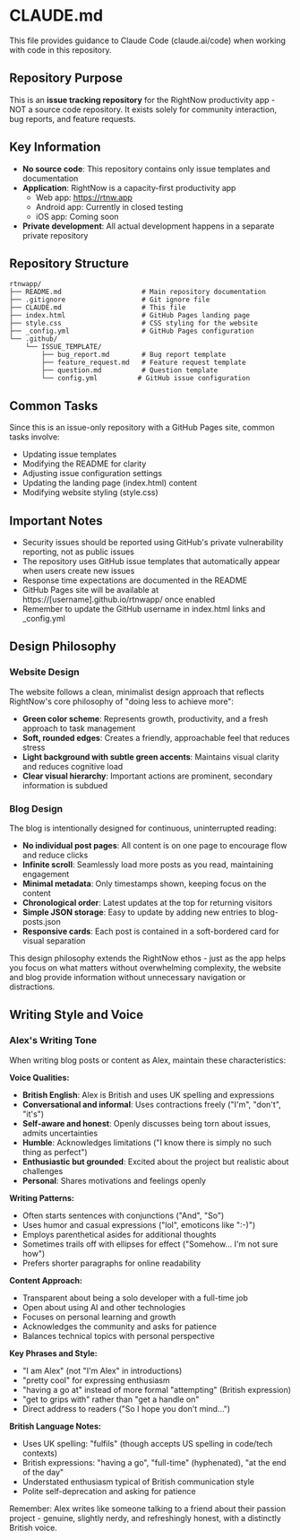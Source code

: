 # CLAUDE.md

This file provides guidance to Claude Code (claude.ai/code) when working with code in this repository.

## Repository Purpose

This is an **issue tracking repository** for the RightNow productivity app - NOT a source code repository. It exists solely for community interaction, bug reports, and feature requests.

## Key Information

- **No source code**: This repository contains only issue templates and documentation
- **Application**: RightNow is a capacity-first productivity app
  - Web app: https://rtnw.app
  - Android app: Currently in closed testing
  - iOS app: Coming soon
- **Private development**: All actual development happens in a separate private repository

## Repository Structure

```
rtnwapp/
├── README.md                    # Main repository documentation
├── .gitignore                   # Git ignore file
├── CLAUDE.md                    # This file
├── index.html                   # GitHub Pages landing page
├── style.css                    # CSS styling for the website
├── _config.yml                  # GitHub Pages configuration
└── .github/
    └── ISSUE_TEMPLATE/
        ├── bug_report.md        # Bug report template
        ├── feature_request.md   # Feature request template
        ├── question.md          # Question template
        └── config.yml          # GitHub issue configuration
```

## Common Tasks

Since this is an issue-only repository with a GitHub Pages site, common tasks involve:
- Updating issue templates
- Modifying the README for clarity
- Adjusting issue configuration settings
- Updating the landing page (index.html) content
- Modifying website styling (style.css)

## Important Notes

- Security issues should be reported using GitHub's private vulnerability reporting, not as public issues
- The repository uses GitHub issue templates that automatically appear when users create new issues
- Response time expectations are documented in the README
- GitHub Pages site will be available at https://[username].github.io/rtnwapp/ once enabled
- Remember to update the GitHub username in index.html links and _config.yml

## Design Philosophy

### Website Design
The website follows a clean, minimalist design approach that reflects RightNow's core philosophy of "doing less to achieve more":
- **Green color scheme**: Represents growth, productivity, and a fresh approach to task management
- **Soft, rounded edges**: Creates a friendly, approachable feel that reduces stress
- **Light background with subtle green accents**: Maintains visual clarity and reduces cognitive load
- **Clear visual hierarchy**: Important actions are prominent, secondary information is subdued

### Blog Design
The blog is intentionally designed for continuous, uninterrupted reading:
- **No individual post pages**: All content is on one page to encourage flow and reduce clicks
- **Infinite scroll**: Seamlessly load more posts as you read, maintaining engagement
- **Minimal metadata**: Only timestamps shown, keeping focus on the content
- **Chronological order**: Latest updates at the top for returning visitors
- **Simple JSON storage**: Easy to update by adding new entries to blog-posts.json
- **Responsive cards**: Each post is contained in a soft-bordered card for visual separation

This design philosophy extends the RightNow ethos - just as the app helps you focus on what matters without overwhelming complexity, the website and blog provide information without unnecessary navigation or distractions.

## Writing Style and Voice

### Alex's Writing Tone
When writing blog posts or content as Alex, maintain these characteristics:

**Voice Qualities:**
- **British English**: Alex is British and uses UK spelling and expressions
- **Conversational and informal**: Uses contractions freely ("I'm", "don't", "it's")
- **Self-aware and honest**: Openly discusses being torn about issues, admits uncertainties
- **Humble**: Acknowledges limitations ("I know there is simply no such thing as perfect")
- **Enthusiastic but grounded**: Excited about the project but realistic about challenges
- **Personal**: Shares motivations and feelings openly

**Writing Patterns:**
- Often starts sentences with conjunctions ("And", "So")
- Uses humor and casual expressions ("lol", emoticons like ":-)")
- Employs parenthetical asides for additional thoughts
- Sometimes trails off with ellipses for effect ("Somehow... I'm not sure how")
- Prefers shorter paragraphs for online readability

**Content Approach:**
- Transparent about being a solo developer with a full-time job
- Open about using AI and other technologies
- Focuses on personal learning and growth
- Acknowledges the community and asks for patience
- Balances technical topics with personal perspective

**Key Phrases and Style:**
- "I am Alex" (not "I'm Alex" in introductions)
- "pretty cool" for expressing enthusiasm
- "having a go at" instead of more formal "attempting" (British expression)
- "get to grips with" rather than "get a handle on"
- Direct address to readers ("So I hope you don't mind...")

**British Language Notes:**
- Uses UK spelling: "fulfils" (though accepts US spelling in code/tech contexts)
- British expressions: "having a go", "full-time" (hyphenated), "at the end of the day"
- Understated enthusiasm typical of British communication style
- Polite self-deprecation and asking for patience

Remember: Alex writes like someone talking to a friend about their passion project - genuine, slightly nerdy, and refreshingly honest, with a distinctly British voice.